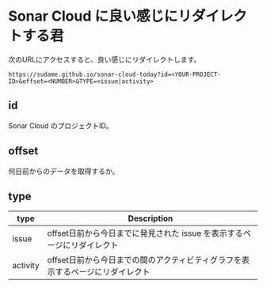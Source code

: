 # Sonar Cloud に良い感じにリダイレクトする君

次のURLにアクセスすると、良い感じにリダイレクトします。

```plain
https://sudame.github.io/sonar-cloud-today?id=<YOUR-PROJECT-ID>&offset=<NUMBER>&TYPE=<issue|activity>
```

## id

Sonar Cloud のプロジェクトID。

## offset

何日前からのデータを取得するか。

## type

| type     | Description                                                                    |
| -------- | ------------------------------------------------------------------------------ |
| issue    | offset日前から今日までに発見された issue を表示するページにリダイレクト        |
| activity | offset日前から今日までの間のアクティビティグラフを表示するページにリダイレクト |